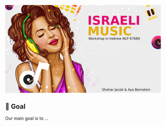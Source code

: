 <div align="center">
<img src="https://github.com/shaharjacob/hebrew-songs/blob/main/images/logo.png?raw=true" width="800px" alt="hebrew-songs"/>
</div>  

## :dart: Goal
Our main goal is to ...